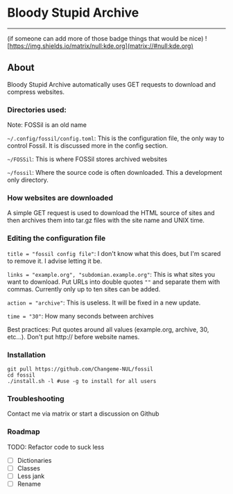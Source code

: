 # Bloody Stupid Archive 
---
(if someone can add more of those badge things that would be nice)
![https://img.shields.io/matrix/null:kde.org](matrix://#null:kde.org)

## About
Bloody Stupid Archive automatically uses GET requests to download and compress websites.

### Directories used:
Note: FOSSil is an old name

`~/.config/fossil/config.toml`: This is the configuration file, the only way to control Fossil. It is discussed more in the config section.

`~/FOSSil`: This is where FOSSil stores archived websites

`~/fossil`: Where the source code is often downloaded. This a development only directory.

### How websites are downloaded
A simple GET request is used to download the HTML source of sites and then archives them into tar.gz files with the site name and UNIX time.

### Editing the configuration file

``title = "fossil config file"``: I don't know what this does, but I'm scared to remove it. I advise letting it be.

`links = "example.org", "subdomian.example.org"`: This is what sites you want to download. Put URLs into double quotes `""` and separate them with commas. Currently only up to ten sites can be added.

`action = "archive"`: This is useless. It will be fixed in a new update. 

`time = "30"`: How many seconds between archives

Best practices: Put quotes around all values (example.org, archive, 30, etc...). Don't put http:// before website names.

### Installation

```
git pull https://github.com/Changeme-NUL/fossil
cd fossil
./install.sh -l #use -g to install for all users
```

### Troubleshooting
Contact me via matrix or start a discussion on Github

### Roadmap
TODO: Refactor code to suck less
- [ ] Dictionaries
- [ ] Classes
- [ ] Less jank
- [ ] Rename 
